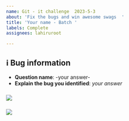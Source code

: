 ```yaml
---
name: Git - it challenge  2023-5-3
about: 'Fix the bugs and win awesome swags  '
title: 'Your name - Batch '
labels: Complete
assignees: lahiruroot

---
```


## ℹ️ Bug information

- **Question name**: -your answer-
- **Explain the bug you identified**: _your answer_



### ![](https://media.giphy.com/media/3oz9ZE2Oo9zRC/giphy.gif)



### ![](https://media.giphy.com/media/3oz9ZE2Oo9zRC/giphy.gif)
